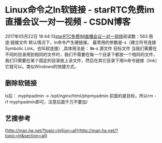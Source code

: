 # Linux命令之ln软链接 - starRTC免费im直播会议一对一视频 - CSDN博客
2017年05月22日 18:44:13[starRTC免费IM直播会议一对一视频](https://me.csdn.net/elesos)阅读数：563
用途:链接文件
默认情况下，ln命令产生硬链接。
最常用的参数是-s（建立符号连接Symbolic Link，也叫软连接）,具体用法是：
**ln**-s 源文件 目标文件
当我们需要在不同的目录用到相同的文件时，我们不需要在每一个目录下都放一个相同的文件，我们只需要在某个固定的目录放上该文件，然后在其它目录下用ln命令链接（link）它就可以。类似Windows的快捷方式。
## 删除软链接
ls后：
myphpadmin -> /opt/nginx/html/phpmyadmin
前面的是目标，所以rm -rf myphpadmin即可，注意后面千万不要加/
## 艺搜参考
[http://man.he.net/?topic=ln§ion=all](http://man.he.net/?topic=ln&section=all)

